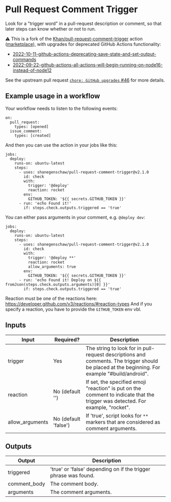 # Pull Request Comment Trigger

Look for a "trigger word" in a pull-request description or comment, so that later steps can know whether or not to run.

<!-- TODO release workflow-preprocessor This is most useful in tandem with [workflow-preprocessor], so that you don't have to be writing a ton of `if`s all down the line. -->

:warning: This is a fork of the [Khan/pull-request-comment-trigger](https://github.com/Khan/pull-request-comment-trigger) action ([marketplace](https://github.com/marketplace/actions/pull-request-comment-trigger)), with upgrades for deprecated GitHub Actions functionality:

- [2022-10-11-github-actions-deprecating-save-state-and-set-output-commands](https://github.blog/changelog/2022-10-11-github-actions-deprecating-save-state-and-set-output-commands/)
- [2022-09-22-github-actions-all-actions-will-begin-running-on-node16-instead-of-node12](https://github.blog/changelog/2022-09-22-github-actions-all-actions-will-begin-running-on-node16-instead-of-node12/)

See the upstream pull request [`chore: GitHub upgrades` #46](https://github.com/Khan/pull-request-comment-trigger/pull/46) for more details.

## Example usage in a workflow

Your workflow needs to listen to the following events:
```
on:
  pull_request:
    types: [opened]
  issue_comment:
    types: [created]
```

And then you can use the action in your jobs like this:

```
jobs:
  deploy:
    runs-on: ubuntu-latest
    steps:
      - uses: shanegenschaw/pull-request-comment-trigger@v2.1.0
        id: check
        with:
          trigger: '@deploy'
          reaction: rocket
        env:
          GITHUB_TOKEN: '${{ secrets.GITHUB_TOKEN }}'
      - run: 'echo Found it!'
        if: steps.check.outputs.triggered == 'true'
```

You can either pass arguments in your comment, e.g. `@deploy dev`:

```
jobs:
  deploy:
    runs-on: ubuntu-latest
    steps:
      - uses: shanegenschaw/pull-request-comment-trigger@v2.1.0
        id: check
        with:
          trigger: '@deploy **'
          reaction: rocket
          allow_arguments: true
        env:
          GITHUB_TOKEN: '${{ secrets.GITHUB_TOKEN }}'
      - run: 'echo Found it! Deploy on ${{ fromJson(steps.check.outputs.arguments)[0] }}'
        if: steps.check.outputs.triggered == 'true'
```

Reaction must be one of the reactions here: https://developer.github.com/v3/reactions/#reaction-types
And if you specify a reaction, you have to provide the `GITHUB_TOKEN` env vbl.

## Inputs

| Input | Required? | Description |
| ----- | --------- | ----------- |
| trigger | Yes | The string to look for in pull-request descriptions and comments. The trigger should be placed at the beginning. For example "#build/android". |
| reaction | No (default '') | If set, the specified emoji "reaction" is put on the comment to indicate that the trigger was detected. For example, "rocket". |
| allow_arguments | No (default 'false') | If 'true', script looks for `**` markers that are considered as comment arguments. |


## Outputs

| Output | Description |
| ------ | ----------- |
| triggered | 'true' or 'false' depending on if the trigger phrase was found. |
| comment_body | The comment body. |
| arguments | The comment arguments. |
